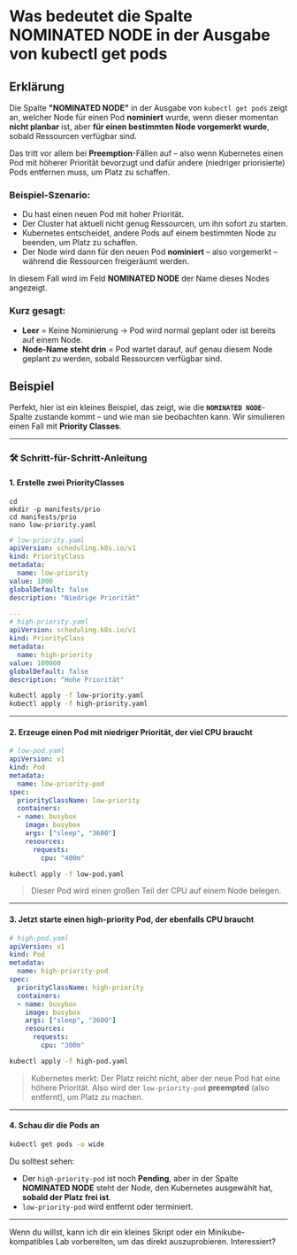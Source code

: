 # Was bedeutet die Spalte NOMINATED NODE in der Ausgabe von kubectl get pods 

## Erklärung 

Die Spalte **"NOMINATED NODE"** in der Ausgabe von `kubectl get pods` zeigt an, welcher Node für einen Pod **nominiert** wurde, wenn dieser momentan **nicht planbar** ist, aber **für einen bestimmten Node vorgemerkt wurde**, sobald Ressourcen verfügbar sind.

Das tritt vor allem bei **Preemption**-Fällen auf – also wenn Kubernetes einen Pod mit höherer Priorität bevorzugt und dafür andere (niedriger priorisierte) Pods entfernen muss, um Platz zu schaffen.

### Beispiel-Szenario:
- Du hast einen neuen Pod mit hoher Priorität.
- Der Cluster hat aktuell nicht genug Ressourcen, um ihn sofort zu starten.
- Kubernetes entscheidet, andere Pods auf einem bestimmten Node zu beenden, um Platz zu schaffen.
- Der Node wird dann für den neuen Pod **nominiert** – also vorgemerkt – während die Ressourcen freigeräumt werden.

In diesem Fall wird im Feld **NOMINATED NODE** der Name dieses Nodes angezeigt.

### Kurz gesagt:
- **Leer** = Keine Nominierung → Pod wird normal geplant oder ist bereits auf einem Node.
- **Node-Name steht drin** = Pod wartet darauf, auf genau diesem Node geplant zu werden, sobald Ressourcen verfügbar sind.

## Beispiel 

Perfekt, hier ist ein kleines Beispiel, das zeigt, wie die **`NOMINATED NODE`**-Spalte zustande kommt – und wie man sie beobachten kann. Wir simulieren einen Fall mit **Priority Classes**.

---

### 🛠️ Schritt-für-Schritt-Anleitung

#### 1. Erstelle zwei PriorityClasses

```
cd 
mkdir -p manifests/prio
cd manifests/prio
nano low-priority.yaml
```

```yaml
# low-priority.yaml
apiVersion: scheduling.k8s.io/v1
kind: PriorityClass
metadata:
  name: low-priority
value: 1000
globalDefault: false
description: "Niedrige Priorität"

---
# high-priority.yaml
apiVersion: scheduling.k8s.io/v1
kind: PriorityClass
metadata:
  name: high-priority
value: 100000
globalDefault: false
description: "Hohe Priorität"
```

```bash
kubectl apply -f low-priority.yaml
kubectl apply -f high-priority.yaml
```

---

#### 2. Erzeuge einen Pod mit niedriger Priorität, der viel CPU braucht

```yaml
# low-pod.yaml
apiVersion: v1
kind: Pod
metadata:
  name: low-priority-pod
spec:
  priorityClassName: low-priority
  containers:
  - name: busybox
    image: busybox
    args: ["sleep", "3600"]
    resources:
      requests:
        cpu: "400m"
```

```bash
kubectl apply -f low-pod.yaml
```

> Dieser Pod wird einen großen Teil der CPU auf einem Node belegen.

---

#### 3. Jetzt starte einen **high-priority Pod**, der ebenfalls CPU braucht

```yaml
# high-pod.yaml
apiVersion: v1
kind: Pod
metadata:
  name: high-priority-pod
spec:
  priorityClassName: high-priority
  containers:
  - name: busybox
    image: busybox
    args: ["sleep", "3600"]
    resources:
      requests:
        cpu: "300m"
```

```bash
kubectl apply -f high-pod.yaml
```

> Kubernetes merkt: Der Platz reicht nicht, aber der neue Pod hat eine höhere Priorität. Also wird der `low-priority-pod` **preempted** (also entfernt), um Platz zu machen.

---

#### 4. Schau dir die Pods an

```bash
kubectl get pods -o wide
```

Du solltest sehen:

- Der `high-priority-pod` ist noch **Pending**, aber in der Spalte **NOMINATED NODE** steht der Node, den Kubernetes ausgewählt hat, **sobald der Platz frei ist**.
- `low-priority-pod` wird entfernt oder terminiert.

---

Wenn du willst, kann ich dir ein kleines Skript oder ein Minikube-kompatibles Lab vorbereiten, um das direkt auszuprobieren. Interessiert?
